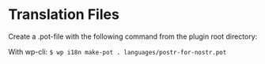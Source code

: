 # Translation Files

Create a .pot-file with the following command from the plugin root directory:

With wp-cli: `$ wp i18n make-pot . languages/postr-for-nostr.pot`
